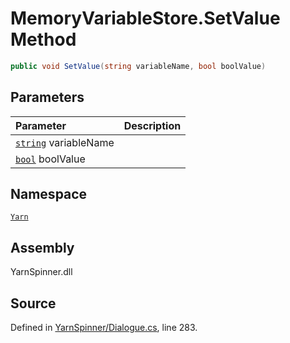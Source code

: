 <!-- This file was generated by a tool. Do not edit this file by hand. -->

# MemoryVariableStore.SetValue Method


```csharp
public void SetValue(string variableName, bool boolValue)
```

## Parameters
|Parameter|Description|
|:---|:---|
|[`string`](https://docs.microsoft.com/dotnet/api/System.String) variableName||
|[`bool`](https://docs.microsoft.com/dotnet/api/System.Boolean) boolValue||


## Namespace
[`Yarn`](/api/csharp/yarn/README.md)

## Assembly
YarnSpinner.dll

## Source
Defined in [YarnSpinner/Dialogue.cs](https://github.com/YarnSpinnerTool/YarnSpinner//blob/develop/YarnSpinner/Dialogue.cs#L283), line 283.
